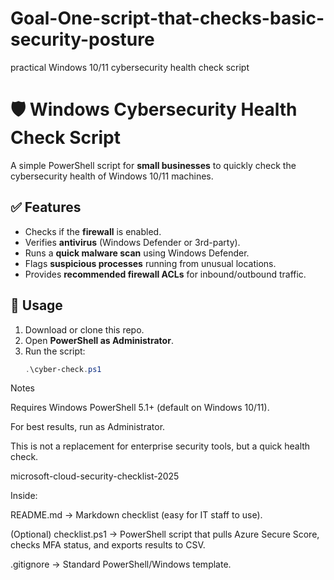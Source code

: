 # Goal-One-script-that-checks-basic-security-posture
practical Windows 10/11 cybersecurity health check script
# 🛡️ Windows Cybersecurity Health Check Script

A simple PowerShell script for **small businesses** to quickly check the cybersecurity health of Windows 10/11 machines.

## ✅ Features
- Checks if the **firewall** is enabled.
- Verifies **antivirus** (Windows Defender or 3rd-party).
- Runs a **quick malware scan** using Windows Defender.
- Flags **suspicious processes** running from unusual locations.
- Provides **recommended firewall ACLs** for inbound/outbound traffic.

## 🚀 Usage
1. Download or clone this repo.
2. Open **PowerShell as Administrator**.
3. Run the script:
   ```powershell
   .\cyber-check.ps1
Notes

Requires Windows PowerShell 5.1+ (default on Windows 10/11).

For best results, run as Administrator.

This is not a replacement for enterprise security tools, but a quick health check.

microsoft-cloud-security-checklist-2025

Inside:

README.md → Markdown checklist (easy for IT staff to use).

(Optional) checklist.ps1 → PowerShell script that pulls Azure Secure Score, checks MFA status, and exports results to CSV.

.gitignore → Standard PowerShell/Windows template.
